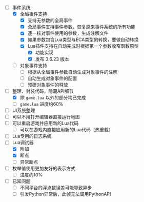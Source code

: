 - [ ] 事件系统
  - [x] 全局事件支持
    - [x] 支持无参数的全局事件
    - [x] 全局事件支持事件参数，恢复原来事件系统的所有功能
    - [x] 逐一核对事件使用的参数，生成注解文件
    - [x] 如果参数包含Lua类型与ECA类型的转换，要做自动转换
    - [x] Lua插件支持在自动完成时根据第一个参数收窄函数原型
      - [x] 功能实现
      - [x] 发布 3.6.23 版本
  - [ ] 对象事件支持
    - [ ] 根据从全局事件参数自动生成对象事件的注解
    - [ ] 自动生成对象事件的配置
    - [ ] 预研对象事件的释放
- [ ] 整理、封装代码，隐藏API细节
  - [x] 除 `game.lua` 以外的部分均已完成
  - [ ] `game.lua` 进度约60%
- [ ] UI系统整理
- [ ] 可以不用打开编辑器直接运行地图
- [ ] 可以重启游戏并应用新的Lua代码
  - [ ] 可以在游戏内直接应用新的Lua代码（热重载）
- [ ] Lua专用的日志系统
- [ ] Lua调试器
  - [x] 附加
  - [x] 断点
  - [ ] 异常断点
- [ ] 枚举值使用更加友好的表示方式
  - [ ] 进度约10%
- [ ] 已知问题
  - [ ] 不同平台的浮点数误差可能导致异步
  - [ ] 引发Python异常后，此帧无法调用PythonAPI
